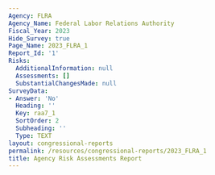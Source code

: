 ```yaml
---
Agency: FLRA
Agency_Name: Federal Labor Relations Authority
Fiscal_Year: 2023
Hide_Survey: true
Page_Name: 2023_FLRA_1
Report_Id: '1'
Risks:
  AdditionalInformation: null
  Assessments: []
  SubstantialChangesMade: null
SurveyData:
- Answer: 'No'
  Heading: ''
  Key: raa7_1
  SortOrder: 2
  Subheading: ''
  Type: TEXT
layout: congressional-reports
permalink: /resources/congressional-reports/2023_FLRA_1
title: Agency Risk Assessments Report
---
```

